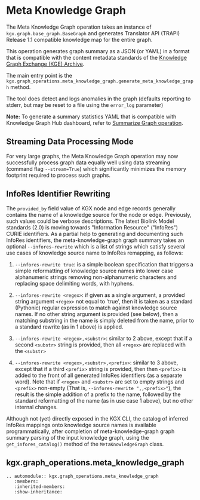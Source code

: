 # Meta Knowledge Graph

The Meta Knowledge Graph operation takes an instance of `kgx.graph.base_graph.BaseGraph` and
generates Translator API (TRAPI) Release 1.1 compatible knowledge map for the entire graph.

This operation generates graph summary as a JSON (or YAML) in a format that is compatible with the content metadata standards of the 
[Knowledge Graph Exchange (KGE) Archive](https://github.com/NCATSTranslator/Knowledge_Graph_Exchange_Registry).

The main entry point is the `kgx.graph_operations.meta_knowledge_graph.generate_meta_knowledge_graph` method.

The tool does detect and logs anomalies in the graph (defaults reporting  to stderr, but may be reset to a file using the `error_log` parameter)

**Note:** To generate a summary statistics YAML that is compatible with Knowledge Graph Hub dashboard,
refer to [Summarize Graph operation](summarize_graph.md).

## Streaming Data Processing Mode

For very large graphs, the Meta Knowledge Graph operation may now successfully process graph data equally well  using data streaming (command flag `--stream=True`) which significantly minimizes the memory footprint required to process such graphs.

## InfoRes Identifier Rewriting

The `provided_by` field value of KGX node and edge records generally contains the name of a knowledge source for the node or edge. Previously, such values could be verbose descriptions. The latest Biolink Model standards (2.0) is moving towards "Information Resource" ("InfoRes") CURIE identifiers.  As a partial help to generating and documenting such InfoRes identifiers, the meta-knowledge-graph graph summary takes an optional `--infores-rewrite` which is a list of strings which satisfy several use cases of knowledge source name to InfoRes remapping, as follows:

1. `--infores-rewrite true`: is a simple boolean specification that triggers a simple reformatting of knowledge source names into lower case alphanumeric strings removing non-alphanumeric characters and replacing space delimiting words, with hyphens.

1. `--infores-rewrite <regex>`: if given as a single argument, a provided string argument `<regex>` not equal to 'true', then it is taken as a standard (Pythonic) regular expression to match against knowledge source names. If no other string argument is provided (see below), then a matching substring in the name is simply deleted from the name, prior to a standard rewrite (as in 1 above) is applied.

1. `--infores-rewrite <regex>,<substr>`: similar to 2 above, except that if a second `<substr>` string is provided, then all `<regex>` are replaced with the `<substr>`

1. `--infores-rewrite <regex>,<substr>,<prefix>`: similar to 3 above, except that if a third `<prefix>` string is provided, then then `<prefix>` is added to the front of all generated InfoRes identifiers (as a separate word).  Note that if  `<regex>` and `<substr>` are set to empty strings and `<prefix>` non-empty (That is, `--infores-rewrite ",,<prefix>"`), the result is the simple addition of a prefix to the name, followed by the standard reformatting of the name (as in use case 1 above), but no other internal changes.

Although not (yet) directly exposed in the KGX CLI, the catalog of inferred InfoRes mappings onto knowledge source names is available programmatically, after completion of meta-knowledge-graph graph summary parsing of the input knowledge graph, using the `get_infores_catalog()` method of the `MetaKnowledgeGraph` class.

## kgx.graph_operations.meta_knowledge_graph

```eval_rst
.. automodule:: kgx.graph_operations.meta_knowledge_graph
   :members:
   :inherited-members:
   :show-inheritance:
```